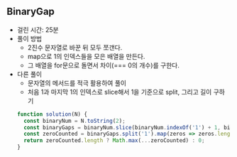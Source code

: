## BinaryGap

- 걸린 시간: 25분
- 풀이 방법
  - 2진수 문자열로 바꾼 뒤 모두 쪼갠다.
  - map으로 1의 인덱스들을 모은 배열을 만든다.
  - 그 배열을 for문으로 돌면서 차이(=== 0의 개수)를 구한다.
- 다른 풀이
  - 문자열의 메서드를 적극 활용하여 풀이
  - 처음 1과 마지막 1의 인덱스로 slice해서 1을 기준으로 split, 그리고 길이 구하기
  ```js
  function solution(N) {
    const binaryNum = N.toString(2);
    const binaryGaps = binaryNum.slice(binaryNum.indexOf('1') + 1, binaryNum.lastIndexOf('1'));
    const zeroCounted = binaryGaps.split('1').map(zeros => zeros.length);
    return zeroCounted.length ? Math.max(...zeroCounted) : 0;
  }
  ```
